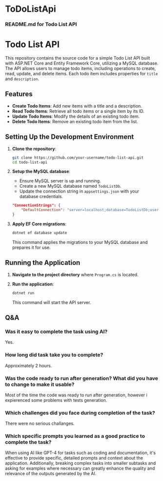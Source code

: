 # ToDoListApi
### README.md for Todo List API

# Todo List API

This repository contains the source code for a simple Todo List API built with ASP.NET Core and Entity Framework Core, utilizing a MySQL database. The API allows users to manage todo items, including operations to create, read, update, and delete items. Each todo item includes properties for `title` and `description`.

## Features

- **Create Todo Items**: Add new items with a title and a description.
- **Read Todo Items**: Retrieve all todo items or a single item by its ID.
- **Update Todo Items**: Modify the details of an existing todo item.
- **Delete Todo Items**: Remove an existing todo item from the list.

## Setting Up the Development Environment

1. **Clone the repository**:

    ```bash
    git clone https://github.com/your-username/todo-list-api.git
    cd todo-list-api
    ```

2. **Setup the MySQL database**:

    - Ensure MySQL server is up and running.
    - Create a new MySQL database named `TodoListDb`.
    - Update the connection string in `appsettings.json` with your database credentials.

    ```json
    "ConnectionStrings": {
        "DefaultConnection": "server=localhost;database=TodoListDb;user=root;password=yourpassword;"
    }
    ```

3. **Apply EF Core migrations**:

    ```bash
    dotnet ef database update
    ```

    This command applies the migrations to your MySQL database and prepares it for use.

## Running the Application

1. **Navigate to the project directory** where `Program.cs` is located.

2. **Run the application**:

    ```bash
    dotnet run
    ```

    This command will start the API server.

## Q&A
### Was it easy to complete the task using AI? 
Yes.
### How long did task take you to complete?
Approximately 2 hours.
### Was the code ready to run after generation? What did you have to change to make it usable?
Most of the time the code was ready to run after generation, however i expierenced some problems with tests generation.
### Which challenges did you face during completion of the task?
There were no serious challanges.
### Which specific prompts you learned as a good practice to complete the task?
When using AI like GPT-4 for tasks such as coding and documentation, it's effective to provide specific, detailed prompts and context about the application. Additionally, breaking complex tasks into smaller subtasks and asking for examples where necessary can greatly enhance the quality and relevance of the outputs generated by the AI.


